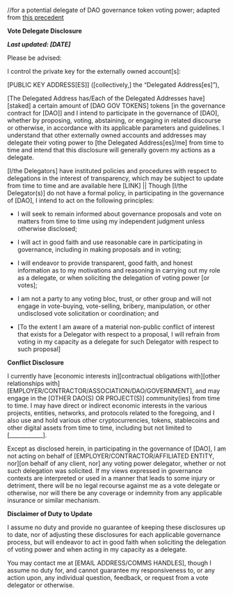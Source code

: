 //for a potential delegate of DAO governance token voting power; adapted from [this precedent](https://github.com/ErichDylus/Open-Source-Law/blob/main/forms/legal/Vote%20Delegate%20Disclosure.md)

**Vote Delegate Disclosure**

***Last updated: [DATE]***

Please be advised:

I control the private key for the externally owned account[s]:

[PUBLIC KEY ADDRESS[ES]] ([collectively,] the “Delegated Address[es]”), 

[The Delegated Address has/Each of the Delegated Addresses have] [staked] a certain amount of [DAO GOV TOKENS] tokens [in the governance contract for [DAO]] and I intend to participate in the governance of [DAO], whether by proposing, voting, abstaining, or engaging in related discourse or otherwise, in accordance with its applicable parameters and guidelines. I understand that other externally owned accounts and addresses may delegate their voting power to [the Delegated Address[es]/me] from time to time and intend that this disclosure will generally govern my actions as a delegate.

[I/the Delegators] have instituted policies and procedures with respect to delegations in the interest of transparency, which may be subject to update from time to time and are available here [LINK] || Though [I/the Delegator(s)] do not have a formal policy, in participating in the governance of [DAO], I intend to act on the following principles:

- I will seek to remain informed about governance proposals and vote on matters from time to time using my independent judgment unless otherwise disclosed;

- I will act in good faith and use reasonable care in participating in governance, including in making proposals and in voting;

- I will endeavor to provide transparent, good faith, and honest information as to my motivations and reasoning in carrying out my role as a delegate, or when soliciting the delegation of voting power [or votes];

- I am not a party to any voting bloc, trust, or other group and will not engage in vote-buying, vote-selling, bribery, manipulation, or other undisclosed vote solicitation or coordination; and

- [To the extent I am aware of a material non-public conflict of interest that exists for a Delegator with respect to a proposal, I will refrain from voting in my capacity as a delegate for such Delegator with respect to such proposal]

**Conflict Disclosure**

I currently have [economic interests in][contractual obligations with][other relationships with] [EMPLOYER/CONTRACTOR/ASSOCIATION/DAO/GOVERNMENT], and may engage in the [OTHER DAO(S) OR PROJECT(S)] community(ies) from time to time. I may have direct or indirect economic interests in the various projects, entities, networks, and protocols related to the foregoing, and I also use and hold various other cryptocurrencies, tokens, stablecoins and other digital assets from time to time, including but not limited to [____________]. 

Except as disclosed herein, in participating in the governance of [DAO], I am not acting on behalf of [EMPLOYER/CONTRACTOR/AFFILIATED ENTITY, nor][on behalf of any client, nor] any voting power delegator, whether or not such delegation was solicited. If my views expressed in governance contexts are interpreted or used in a manner that leads to some injury or detriment, there will be no legal recourse against me as a vote delegate or otherwise, nor will there be any coverage or indemnity from any applicable insurance or similar mechanism.

**Disclaimer of Duty to Update**

I assume no duty and provide no guarantee of keeping these disclosures up to date, nor of adjusting these disclosures for each applicable governance process, but will endeavor to act in good faith when soliciting the delegation of voting power and when acting in my capacity as a delegate.

You may contact me at [EMAIL ADDRESS/COMMS HANDLES], though I assume no duty for, and cannot guarantee my responsiveness to, or any action upon, any individual question, feedback, or request from a vote delegator or otherwise.
